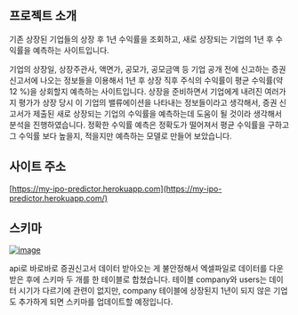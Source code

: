 ## 프로젝트 소개
기존 상장된 기업들의 상장 후 1년 수익률을 조회하고, 새로 상장되는 기업의 1년 후 수익률을 예측하는 사이트입니다.

기업의 상장일, 상장주관사, 액면가, 공모가, 공모금액 등 기업 공개 전에 신고하는 증권신고서에 나오는 정보들을 이용해서 1년 후 상장 직후 주식의 수익률이 평균 수익률(약12 %)을 상회할지 예측하는 사이트입니다. 상장을 준비하면서 기업에게 내려진 여러가지 평가가 상장 당시 이 기업의 밸류에이션을 나타내는 정보들이라고 생각해서, 증권 신고서가 제출된 새로 상장되는 기업의 수익률을 예측하는데 도움이 될 것이라 생각해서 분석을 진행하였습니다. 정확한 수익률 예측은 정확도가 떨어져서 평균 수익률을 구하고 그 수익률 보다 높을지, 적을지만 예측하는 모델로 만들어 보았습니다.

## 사이트 주소

[https://my-ipo-predictor.herokuapp.com](https://my-ipo-predictor.herokuapp.com/)

## 스키마

[![image](https://user-images.githubusercontent.com/73813367/112963439-569f7980-9182-11eb-996c-f7aab901c505.png)](https://user-images.githubusercontent.com/73813367/112963439-569f7980-9182-11eb-996c-f7aab901c505.png)

api로 바로바로 증권신고서 데이터 받아오는 게 불안정해서 엑셀파일로 데이터를 다운받은 후에 스키마 두 개를 한 테이블로 합쳤습니다. 테이블 company와 users는 데이터 시기가 다르기에 관련이 없지만, company 테이블에 상장된지 1년이 되지 않은 기업도 추가하게 되면 스키마를 업데이트할 예정입니다.
